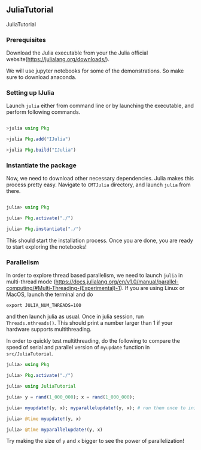 ## JuliaTutorial

JuliaTutorial

### Prerequisites

Download the Julia executable from your the Julia official website(https://julialang.org/downloads/).

We will use jupyter notebooks for some of the demonstrations. So make sure to download anaconda.

### Setting up IJulia

Launch `julia` either from command line or by launching the executable, and perform following commands.

```julia

>julia using Pkg

>julia Pkg.add("IJulia")

>julia Pkg.build("IJulia")
```

### Instantiate the package

Now, we need to download other necessary dependencies. Julia makes this process pretty easy. Navigate to `CMTJulia` directory, and launch `julia` from there.

```julia

julia> using Pkg

julia> Pkg.activate("./")

julia> Pkg.instantiate("./")
```

This should start the installation process. Once you are done, you are ready to start exploring the notebooks!

### Parallelism

In order to explore thread based parallelism, we need to launch `julia` in multi-thread mode (https://docs.julialang.org/en/v1.0/manual/parallel-computing/#Multi-Threading-(Experimental)-1). If you are using Linux or MacOS, launch the terminal and do

`export JULIA_NUM_THREADS=100`

and then launch julia as usual. Once in julia session, run `Threads.nthreads()`. This should print a number larger than 1 if your hardware supports multithreading.

In order to quickly test multithreading, do the following to compare the speed of serial and parallel version of `myupdate` function in `src/JuliaTutorial`.

```julia
julia> using Pkg

julia> Pkg.activate("./")

julia> using JuliaTutorial

julia> y = rand(1_000_000); x = rand(1_000_000);

julia> myupdate!(y, x); myparallelupdate!(y, x); # run them once to initiate compilaoin

julia> @time myupdate!(y, x)

julia> @time myparallelupdate!(y, x)
```

Try making the size of `y` and `x` bigger to see the power of parallelization!